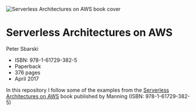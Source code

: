![Serverless Architectures on AWS book cover](https://images.manning.com/720/960/resize/book/1/47d24a4-8c50-4b65-a9a6-9e5615b13b07/Sbarski-SAonAWS-HI.png)

# Serverless Architectures on AWS

Peter Sbarski

* ISBN: 978-1-61729-382-5
* Paperback
* 376 pages
* April 2017

In this repository I follow some of the examples from the [Serverless Architectures on AWS](https://www.manning.com/books/serverless-architectures-on-aws) book published by Manning (ISBN: 978-1-61729-382-5)
